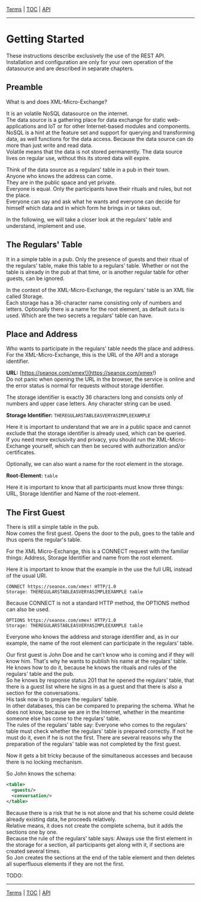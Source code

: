 [Terms](terms.md) | [TOC](README.md) | [API](api.md)
- - -

# Getting Started

These instructions describe exclusively the use of the REST API.  
Installation and configuration are only for your own operation of the
datasource and are described in separate chapters.


## Preamble

What is and does XML-Micro-Exchange?

It is an volatile NoSQL datasource on the internet.  
The data source is a gathering place for data exchange for static
web-applications and IoT or for other Internet-based modules and components.  
NoSQL is a hint at the feature set and support for querying and transforming
data, as well functions for the data access. Because the data source can do
more than just write and read data.  
Volatile means that the data is not stored permanently. The data source lives
on regular use, without this its stored data will expire.

Think of the data source as a regulars' table in a pub in their town.  
Anyone who knows the address can come.  
They are in the public space and yet private.  
Everyone is equal. Only the participants have their rituals and rules, but not
the place.  
Everyone can say and ask what he wants and everyone can decide for himself
which data and in which form he brings in or takes out.

In the following, we will take a closer look at the regulars' table and
understand, implement and use.


## The Regulars' Table

It in a simple table in a pub.
Only the presence of guests and their ritual of the regulars' table, make this
table to a regulars' table. Whether or not the table is already in the pub at
that time, or is another regular table for other guests, can be ignored.

In the context of the XML-Micro-Exchange, the regulars' table is an XML file
called Storage.  
Each storage has a 36-character name consisting only of numbers and letters.
Optionally there is a name for the root element, as default `data` is used.
Which are the two secrets a regulars' table can have.  


## Place and Address

Who wants to participate in the regulars' table needs the place and address.  
For the XML-Micro-Exchange, this is the URL of the API and a storage
identifier.

__URL:__ [https://seanox.com/xmex!](https://seanox.com/xmex!)  
Do not panic when opening the URL in the browser, the service is online and the
error status is normal for requests without storage identifier.

The storage identifier is exactly 36 characters long and consists only of
numbers and upper case letters. Any character string can be used.

__Storage Identifier:__ `THEREGULARSTABLEASVERYASIMPLEEXAMPLE`

Here it is important to understand that we are in a public space and cannot
exclude that the storage identifier is already used, which can be queried.  
If you need more exclusivity and privacy, you should run the XML-Micro-Exchange
yourself, which can then be secured with authorization and/or certificates.

Optionally, we can also want a name for the root element in the storage.

__Root-Element:__ `table`

Here it is important to know that all participants must know three things: URL,
Storage Identifier and Name of the root-element.


## The First Guest

There is still a simple table in the pub.  
Now comes the first guest. Opens the door to the pub, goes to the table and
thus opens the regular's table.

For the XML Micro-Exchange, this is a CONNECT request with the familiar things:
Address, Storage Identifier and name from the root element.

Here it is important to know that the example in the use the full URL instead
of the usual URI.

```
CONNECT https://seanox.com/xmex! HTTP/1.0
Storage: THEREGULARSTABLEASVERYASIMPLEEXAMPLE table
```

Because CONNECT is not a standard HTTP method, the OPTIONS method can also be
used.

```
OPTIONS https://seanox.com/xmex! HTTP/1.0
Storage: THEREGULARSTABLEASVERYASIMPLEEXAMPLE table
```

Everyone who knows the address and storage identifier and, as in our example,
the name of the root element can participate in the regulars' table.



Our first guest is John Doe and he can't know who is coming and if they will
know him. That's why he wants to publish his name at the regulars' table.  
He knows how to do it, because he knows the rituals and rules of the regulars'
table and the pub.  
So he knows by response status 201 that he opened the regulars' table, that
there is a guest list where he signs in as a guest and that there is also a
section for the conversations.  
His task now is to prepare the regulars' table.  
In other databases, this can be compared to preparing the schema.
What he does not know, because we are in the Internet, whether in the meantime
someone else has come to the regulars' table.  
The rules of the regulars' table say: Everyone who comes to the regulars'
table must check whether the regulars' table is prepared correctly. If not he
must do it, even if he is not the first. There are several reasons why the
preparation of the regulars' table was not completed by the first guest.

Now it gets a bit tricky because of the simultaneous accesses and because there
is no locking mechanism.

So John knows the schema:

```xml
<table>
  <guests/>
  <conversation/>
</table>
```

Because there is a risk that he is not alone and that his scheme could delete
already existing data, he proceeds relatively.  
Relative means, it does not create the complete schema, but it adds the
sections one by one.  
Because the rule of the regulars' table says: Always use the first element in
the storage for a section, all participants get along with it, if sections are
created several times.  
So Jon creates the sections at the end of the table element and then deletes
all superfluous elements if they are not the first.

TODO:



- - -

[Terms](terms.md) | [TOC](README.md) | [API](api.md)